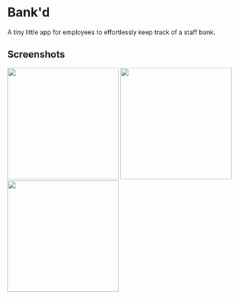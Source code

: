 # Bank'd
A tiny little app for employees to effortlessly keep track of a staff bank.

## Screenshots

<img src="/../screenshots/screens/screen1.png?raw=true" width="250" />
<img src="/../screenshots/screens/screen2.png?raw=true" width="250" />
<img src="/../screenshots/screens/screen3.png?raw=true" width="250" />
